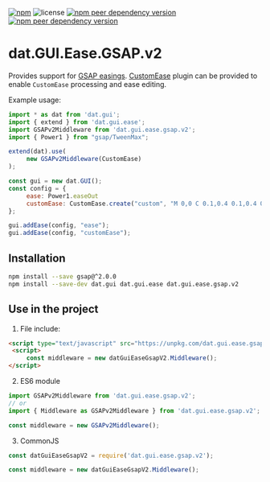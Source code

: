 [![npm](https://img.shields.io/npm/v/dat.gui.ease.gsap.v2)](https://www.npmjs.com/package/dat.gui.ease.gsap.v2) ![license](https://img.shields.io/npm/l/dat.gui.ease.gsap.v2) [![npm peer dependency version](https://img.shields.io/npm/dependency-version/dat.gui.ease.gsap.v2/peer/dat.gui.ease)](https://www.npmjs.com/package/dat.gui.ease) [![npm peer dependency version](https://img.shields.io/npm/dependency-version/dat.gui.ease.gsap.v2/peer/gsap)](https://www.npmjs.com/package/gsap)

# dat.GUI.Ease.GSAP.v2

Provides support for [GSAP easings](https://greensock.com/docs/v2/Easing).
[CustomEase](https://greensock.com/docs/v2/Easing/CustomEase) plugin can be provided to enable `CustomEase` processing and ease editing.

Example usage:
```javascript
import * as dat from 'dat.gui';
import { extend } from 'dat.gui.ease';
import GSAPv2Middleware from 'dat.gui.ease.gsap.v2';
import { Power1 } from "gsap/TweenMax";

extend(dat).use(
     new GSAPv2Middleware(CustomEase)
);

const gui = new dat.GUI();
const config = {
     ease: Power1.easeOut
     customEase: CustomEase.create("custom", "M 0,0 C 0.1,0.4 0.1,0.4 0.5,0.5 0.9,0.6 0.9,0.6 1,1")
};

gui.addEase(config, "ease");
gui.addEase(config, "customEase");
```

## Installation
```bash
npm install --save gsap@^2.0.0
npm install --save-dev dat.gui dat.gui.ease dat.gui.ease.gsap.v2
```
## Use in the project
1. File include:
```html
<script type="text/javascript" src="https://unpkg.com/dat.gui.ease.gsap.v2@latest/dist/dat.gui.ease.gsap.v2.min.js"></script>
 <script>
     const middleware = new datGuiEaseGsapV2.Middleware();
</script> 
```

2. ES6 module
```javascript
import GSAPv2Middleware from 'dat.gui.ease.gsap.v2';
// or
import { Middleware as GSAPv2Middleware } from 'dat.gui.ease.gsap.v2';

const middleware = new GSAPv2Middleware();
```
3. CommonJS
```javascript
const datGuiEaseGsapV2 = require('dat.gui.ease.gsap.v2');

const middleware = new datGuiEaseGsapV2.Middleware();
```